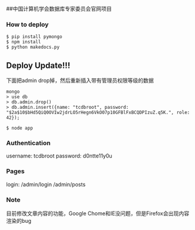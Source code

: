 ﻿##中国计算机学会数据库专家委员会官网项目


### How to deploy
```
$ pip install pymongo
$ npm install
$ python makedocs.py
```

## Deploy Update!!!
下面把admin drop掉，然后重新插入带有管理员权限等级的数据
```
mongo
> use db
> db.admin.drop()
> db.admin.insert({name: "tcdbroot", password: "$2a$10$bHd5QiQ0OVIw2jdrLO5rHegn6VkO07p10GFBlFxBCQDPIzuZ.q5K.", role: 42});
```

```
$ node app
```

### Authentication
username: tcdbroot
password: d0ntte11y0u

### Pages
login: /admin/login
/admin/posts

### Note
目前修改文章内容的功能，Google Chome和IE没问题，但是Firefox会出现内容渲染的bug
